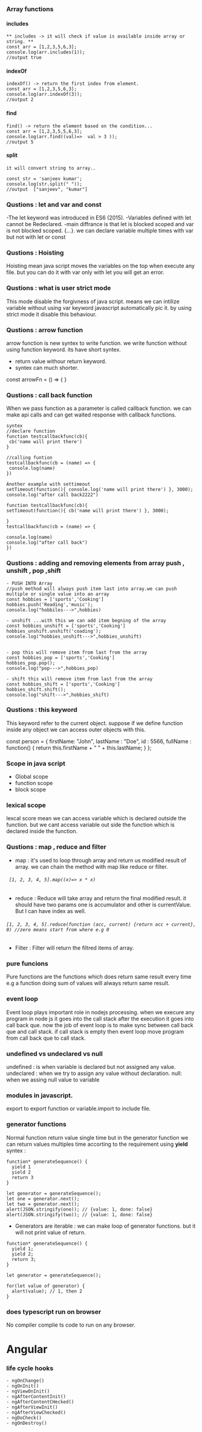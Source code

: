 
### Array functions
#### includes

```
** includes -> it will check if value is available inside array or string. **
const arr = [1,2,3,5,6,3];
console.log(arr.includes(1));
//output true
```
#### indexOf
```
indexOf() -> return the first index from element.
const arr = [1,2,3,5,6,3];
console.log(arr.indexOf(3));
//output 2
```

#### find
```
find() -> return the element based on the condition...
const arr = [1,2,3,5,5,6,3];
console.log(arr.find((val)=>  val > 3 ));
//output 5
```


#### split 
```
it will convert string to array..
  
const str = 'sanjeev kumar';
console.log(str.split(" "));
//output  ["sanjeev", "kumar"]
```



### Qustions : let and var and const
-The let keyword was introduced in ES6 (2015).
-Variables defined with let cannot be Redeclared.
-main diffrance is that let is blocked scoped and var is not blocked scoped. {...}.
we can declare variable multiple times with var but not with let or const

###  Qustions : Hoisting    
Hoisting mean java script moves the variables on the top when execute any file. but you can do it with var only with let you will get an error. 
###  Qustions : what is user strict mode
 This mode disable the forgivness of java script. means we can intilize variable without using var keyword javascript automatically pic it. by using strict mode it disable this behaviour. 
 ###  Qustions : arrow function
 arrow function is new syntex to write function. we write function without using function keyword. its have short syntex. 
 - return value withour return keyword.
 - syntex can much shorter.
  
 const arrowFn = () => {  }
 ###  Qustions : call back function
 When we pass function as a parameter is called callback function. we can make api calls and can get waited response with callback functions. 
 
```
syntex
//declare function
function testcallbackfunc(cb){
 cb('name will print there')
}

//calling funtion
testcallbackfunc(cb = (name) => {
 console.log(name)
})
  ```
  ```
Another example with settimeout
setTimeout(function(){ console.log('name will print there') }, 3000);
console.log("after call back2222")

function testcallbackfunc(cb){
setTimeout(function(){ cb('name will print there') }, 3000);
		
}
testcallbackfunc(cb = (name) => {
	
 console.log(name)
 console.log("after call back")
})
```

 ###  Qustions : adding and removing elements from array push , unshift , pop ,shift
  
  ```
- PUSH INTO Array
//push method will always push item last into array.we can push multiple or single value into an array
const hobbies = ['sports','Cooking']
hobbies.push('Reading','music');
console.log("hobbiles--->",hobbies)

- unshift ...with this we can add item begning of the array
const hobbies_unshift = ['sports','Cooking']
hobbies_unshift.unshift('coading');
console.log("hobbies_unshift--->",hobbies_unshift)


- pop this will remove item from last from the array
const hobbies_pop = ['sports','Cooking']
hobbies_pop.pop();
console.log("pop--->",hobbies_pop)

- shift this will remove item from last from the array
const hobbies_shift = ['sports','Cooking']
hobbies_shift.shift();
console.log("shift--->",hobbies_shift)
```

###  Qustions : this keyword

This keyword refer to the current object. suppose if we define function inside any object we can access outer objects with this.

const person = {
  firstName: "John",
  lastName : "Doe",
  id       : 5566,
  fullName : function() {
    return this.firstName + " " + this.lastName;
  }
};

### Scope in java script
- Global scope 
- function scope
- block scope

### lexical scope
lexcal score mean we can access variable which is declared outside the function. but we cant access variable out side the function which is declared inside the function.

### Qustions : map , reduce and filter
- map :
it's used to loop through array and return us modified result of array. we can chain the method with map like reduce or filter.
###### ` [1, 2, 3, 4, 5].map((x)=> x * x)`
- reduce : 
Reduce will take array and return the final modified result. it should have two params one is accumulator and other is currentValue. But I can have index as well. 
###### `[1, 2, 3, 4, 5].reduce(function (acc, current) {return acc + current}, 0) //zero means start from where e.g 0`
- Filter : 
Filter will return the filtred items of array.

### pure funcions 
Pure functions are the functions which does return same result every time e.g a function doing sum of values will always return same result.

### event loop
Event loop plays important role in nodejs processing. when we execure any program in node js it goes into the call stack after the execution it goes into call back que. now the job of event loop is to make sync between call back que and call stack. 
if call stack is empty then event loop move program from call back que to call stack. 

### undefined vs undeclared vs null
undefined : is when variable is declared but not assigned any value.
undeclared : when we try to assign any value without declaration. 
null: when we assing null value to variable

### modules in javascript.
export to export function or variable.import to include file.
 
### generator functions
Normal function return value single time but in the generator function we can return values multiples time accorting to the requirement using **yield** 
syntex :
 
```
function* generateSequence() {
  yield 1
  yield 2
  return 3
}

let generator = generateSequence();
let one = generator.next();
let two = generator.next();
alert(JSON.stringify(one)); // {value: 1, done: false}
alert(JSON.stringify(two)); // {value: 1, done: false}
```
- Generators are iterable : we can make loop of generator functions. but it will not print value of return.
```
function* generateSequence() {
  yield 1;
  yield 2;
  return 3;
}

let generator = generateSequence();

for(let value of generator) {
  alert(value); // 1, then 2
}
```

### does typescript run on browser
No compiler complie ts code to run on any browser.




# Angular

### life cycle hooks 
```
- ngOnChange()
- ngOnInit()
- ngViewOnInit()
- ngAfterContentInit()
- ngAfterContentCHecked()
- ngAfterViewInit()
- ngAfterViewChecked()
- ngDoCheck()
- ngOnDestroy()
```



